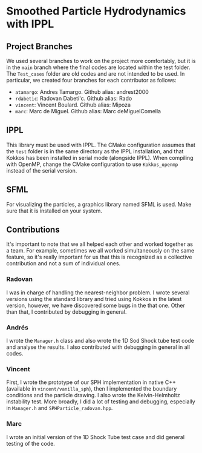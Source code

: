 # Smoothed Particle Hydrodynamics with IPPL

## Project Branches
We used several branches to work on the project more comfortably, but it is in the `main` branch where the final codes are located within the test folder. The `Test_cases` folder are old codes and are not intended to be used. In particular, we created four branches for each contributor as follows:

- `atamargo`: Andres Tamargo. Github alias: andrest2000
- `rdabetic`: Radovan Dabeti\'c. Github alias: Rado
- `vincent`: Vincent Boulard. Github alias: Mipoza
- `marc`: Marc de Miguel. Github alias: Marc deMiguelComella

## IPPL

This library must be used with IPPL. The CMake configuration assumes that the `test` folder is in the same directory as the IPPL installation, and that Kokkos has been installed in serial mode (alongside IPPL). When compiling with OpenMP, change the CMake configuration to use `Kokkos_openmp` instead of the serial version.

## SFML

For visualizing the particles, a graphics library named SFML is used. Make sure that it is installed on your system.

## Contributions

It's important to note that we all helped each other and worked together as a team. For example, sometimes we all worked simultaneously on the same feature, so it's really important for us that this is recognized as a collective contribution and not a sum of individual ones.

### Radovan 
I was in charge of handling the nearest-neighbor problem. I wrote several versions using the standard library and tried using Kokkos in the latest version, however, we have discovered some bugs in the that one. Other than that, I contributed by debugging in general.

### Andrés
I wrote the `Manager.h` class and also wrote the 1D Sod Shock tube test code and analyse the results. I also contributed with debugging in general in all codes.

### Vincent
First, I wrote the prototype of our SPH implementation in native C++ (available in `vincent/vanilla_sph`), then I implemented the boundary conditions and the particle drawing. I also wrote the Kelvin-Helmholtz instability test. More broadly, I did a lot of testing and debugging, especially in `Manager.h` and `SPHParticle_radovan.hpp`.

### Marc
I wrote an initial version of the 1D Shock Tube test case and did general testing of the code.